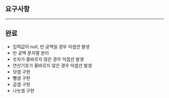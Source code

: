 ## 요구사항



--- 
## 완료
- 입력값이 null, 빈 공백일 경우 익셉션 발생
- 빈 공백 문자열 분리
- 숫자가 올바르지 않은 경우 익셉션 발생
- 연산기호가 올바르지 않은 경우 익셉션 발생
- 덧셈 구현
- 뺄셈 구현
- 곱셈 구현
- 나눗셈 구현